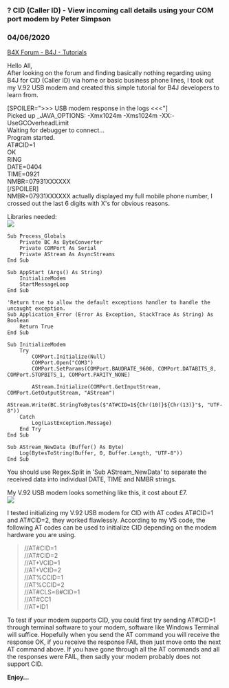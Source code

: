 ### ? CID (Caller ID) - View incoming call details using your COM port modem by Peter Simpson
### 04/06/2020
[B4X Forum - B4J - Tutorials](https://www.b4x.com/android/forum/threads/115873/)

Hello All,  
After looking on the forum and finding basically nothing regarding using B4J for CID (Caller ID) via home or basic business phone lines, I took out my V.92 USB modem and created this simple tutorial for B4J developers to learn from.  
  
[SPOILER=">>> USB modem response in the logs <<<"]  
Picked up \_JAVA\_OPTIONS: -Xmx1024m -Xms1024m -XX:-UseGCOverheadLimit  
Waiting for debugger to connect…  
Program started.  
AT#CID=1  
OK  
RING  
DATE=0404  
TIME=0921  
NMBR=07931XXXXXX  
[/SPOILER]  
NMBR=07931XXXXXX actually displayed my full mobile phone number, I crossed out the last 6 digits with X's for obvious reasons.  
  
Libraries needed:  
![](https://www.b4x.com/android/forum/attachments/91242)  
  

```B4X
Sub Process_Globals  
    Private BC As ByteConverter  
    Private COMPort As Serial  
    Private AStream As AsyncStreams  
End Sub  
  
Sub AppStart (Args() As String)  
    InitializeModem  
    StartMessageLoop  
End Sub  
  
'Return true to allow the default exceptions handler to handle the uncaught exception.  
Sub Application_Error (Error As Exception, StackTrace As String) As Boolean  
    Return True  
End Sub  
  
Sub InitializeModem  
    Try  
        COMPort.Initialize(Null)  
        COMPort.Open("COM3")  
        COMPort.SetParams(COMPort.BAUDRATE_9600, COMPort.DATABITS_8, COMPort.STOPBITS_1, COMPort.PARITY_NONE)  
  
        AStream.Initialize(COMPort.GetInputStream, COMPort.GetOutputStream, "AStream")  
        AStream.Write(BC.StringToBytes($"AT#CID=1${Chr(10)}${Chr(13)}"$, "UTF-8"))  
    Catch  
        Log(LastException.Message)  
    End Try  
End Sub  
  
Sub AStream_NewData (Buffer() As Byte)  
    Log(BytesToString(Buffer, 0, Buffer.Length, "UTF-8"))  
End Sub
```

  
You should use Regex.Split in 'Sub AStream\_NewData' to separate the received data into individual DATE, TIME and NMBR strings.  
  
My V.92 USB modem looks something like this, it cost about £7.  
![](https://www.b4x.com/android/forum/attachments/91241)  
  
I tested initializing my V.92 USB modem for CID with AT codes AT#CID=1 and AT#CID=2, they worked flawlessly. According to my VS code, the following AT codes can be used to initialize CID depending on the modem hardware you are using.  
  
> //AT#CID=1  
>  //AT#CID=2  
>  //AT+VCID=1  
>  //AT+VCID=2  
>  //AT%CCID=1  
>  //AT%CCID=2  
>  //AT#CLS=8#CID=1  
>  //AT#CC1  
>  //AT\*ID1

  
To test if your modem supports CID, you could first try sending AT#CID=1 through terminal software to your modem, software like Windows Terminal will suffice. Hopefully when you send the AT command you will receive the response OK, if you receive the response FAIL then just move onto the next AT command above. If you have gone through all the AT commands and all the responses were FAIL, then sadly your modem probably does not support CID.  
  
  
**Enjoy…**